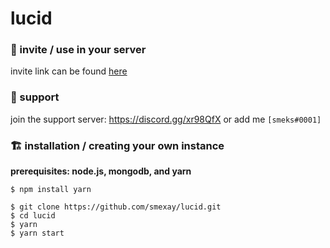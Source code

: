 # lucid

### 🍟 invite / use in your server
invite link can be found [here](https://discord.com/oauth2/authorize?client_id=603372166607667200&permissions=1544027255&scope=bot)

### 🌴 support
join the support server: https://discord.gg/xr98QfX or add me `[smeks#0001]`

### 🏗 installation / creating your own instance

**prerequisites: node.js, mongodb, and yarn**

```
$ npm install yarn

$ git clone https://github.com/smexay/lucid.git
$ cd lucid
$ yarn
$ yarn start
```
